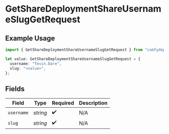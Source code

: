 # GetShareDeploymentShareUsernameSlugGetRequest

## Example Usage

```typescript
import { GetShareDeploymentShareUsernameSlugGetRequest } from "comfydeploy/models/operations";

let value: GetShareDeploymentShareUsernameSlugGetRequest = {
  username: "Tevin.Dare",
  slug: "<value>",
};
```

## Fields

| Field              | Type               | Required           | Description        |
| ------------------ | ------------------ | ------------------ | ------------------ |
| `username`         | *string*           | :heavy_check_mark: | N/A                |
| `slug`             | *string*           | :heavy_check_mark: | N/A                |